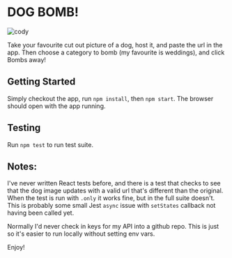 # DOG BOMB!

![cody](https://i.imgur.com/iOvgJti.png)

Take your favourite cut out picture of a dog, host it, and paste the url in the app. Then choose a category to bomb (my favourite is weddings), and click Bombs away!

## Getting Started

Simply checkout the app, run `npm install`, then `npm start`.
The browser should open with the app running.

## Testing

Run `npm test` to run test suite.

## Notes:

I've never written React tests before, and there is a test that checks to see that the dog image updates with a valid url that's different than the original. When the test is run with `.only` it works fine, but in the full suite doesn't. This is probably some small Jest `async` issue with `setStates` callback not having been called yet.

Normally I'd never check in keys for my API into a github repo. This is just so it's easier to run locally without setting env vars.

Enjoy!
